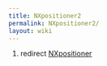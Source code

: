 ```yaml
---
title: NXpositioner2
permalink: NXpositioner2/
layout: wiki
---
```


1.  redirect [NXpositioner](NXpositioner "wikilink")

